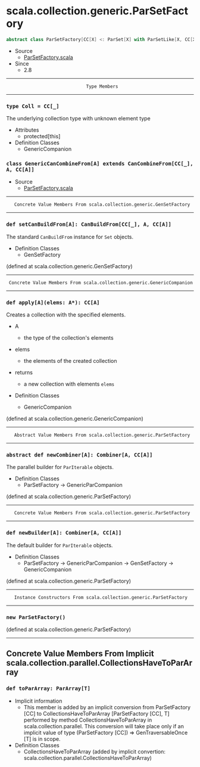 
#                    scala.collection.generic.ParSetFactory                    #

```scala
abstract class ParSetFactory[CC[X] <: ParSet[X] with ParSetLike[X, CC[X], _] with GenericParTemplate[X, CC]] extends GenSetFactory[CC] with GenericParCompanion[CC]
```

* Source
  * [ParSetFactory.scala](https://github.com/scala/scala/tree/6d09a1ba5f/src/library/scala/collection/generic/ParSetFactory.scala#L1)
* Since
  * 2.8


--------------------------------------------------------------------------------
                                  Type Members
--------------------------------------------------------------------------------


### `type Coll = CC[_]`                                                      ###

The underlying collection type with unknown element type

* Attributes
  * protected[this]
* Definition Classes
  * GenericCompanion


### `class GenericCanCombineFrom[A] extends CanCombineFrom[CC[_], A, CC[A]]` ###

* Source
  * [ParSetFactory.scala](https://github.com/scala/scala/tree/6d09a1ba5f/src/library/scala/collection/generic/ParSetFactory.scala#L1)


--------------------------------------------------------------------------------
       Concrete Value Members From scala.collection.generic.GenSetFactory
--------------------------------------------------------------------------------


### `def setCanBuildFrom[A]: CanBuildFrom[CC[_], A, CC[A]]`                  ###

The standard `CanBuildFrom` instance for `Set` objects.

* Definition Classes
  * GenSetFactory

(defined at scala.collection.generic.GenSetFactory)


--------------------------------------------------------------------------------
     Concrete Value Members From scala.collection.generic.GenericCompanion
--------------------------------------------------------------------------------


### `def apply[A](elems: A*): CC[A]`                                         ###

Creates a collection with the specified elements.

* A
  * the type of the collection's elements
* elems
  * the elements of the created collection
* returns
  * a new collection with elements `elems`

* Definition Classes
  * GenericCompanion

(defined at scala.collection.generic.GenericCompanion)


--------------------------------------------------------------------------------
       Abstract Value Members From scala.collection.generic.ParSetFactory
--------------------------------------------------------------------------------


### `abstract def newCombiner[A]: Combiner[A, CC[A]]`                        ###

The parallel builder for `ParIterable` objects.

* Definition Classes
  * ParSetFactory → GenericParCompanion

(defined at scala.collection.generic.ParSetFactory)


--------------------------------------------------------------------------------
       Concrete Value Members From scala.collection.generic.ParSetFactory
--------------------------------------------------------------------------------


### `def newBuilder[A]: Combiner[A, CC[A]]`                                  ###

The default builder for `ParIterable` objects.

* Definition Classes
  * ParSetFactory → GenericParCompanion → GenSetFactory → GenericCompanion

(defined at scala.collection.generic.ParSetFactory)


--------------------------------------------------------------------------------
       Instance Constructors From scala.collection.generic.ParSetFactory
--------------------------------------------------------------------------------


### `new ParSetFactory()`                                                    ###

(defined at scala.collection.generic.ParSetFactory)


--------------------------------------------------------------------------------
Concrete Value Members From Implicit scala.collection.parallel.CollectionsHaveToParArray
--------------------------------------------------------------------------------


### `def toParArray: ParArray[T]`                                            ###

* Implicit information
  * This member is added by an implicit conversion from ParSetFactory [CC] to
    CollectionsHaveToParArray [ParSetFactory [CC], T] performed by method
    CollectionsHaveToParArray in scala.collection.parallel. This conversion will
    take place only if an implicit value of type (ParSetFactory [CC]) ⇒
    GenTraversableOnce [T] is in scope.
* Definition Classes
  * CollectionsHaveToParArray
(added by implicit convertion: scala.collection.parallel.CollectionsHaveToParArray)

